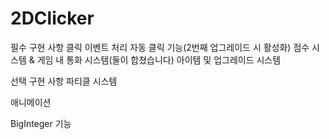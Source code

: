 # 2DClicker
 
필수 구현 사항
 클릭 이벤트 처리
 자동 클릭 기능(2번째 업그레이드 시 활성화)
 점수 시스템 & 게임 내 통화 시스템(둘이 합쳤습니다)
 아이템 및 업그레이드 시스템

선택 구현 사항
 파티클 시스템

 애니메이션

 BigInteger 기능